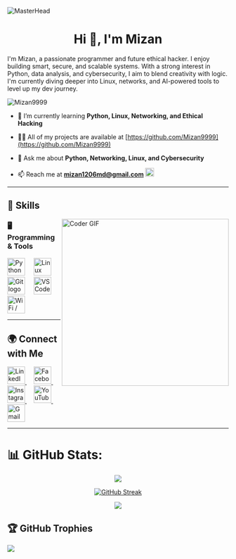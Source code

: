 ![MasterHead](https://developers.giphy.com/branch/master/static/api-512d36c09662682717108a38bbb5c57d.gif)

<h1 align="center">Hi 👋, I'm Mizan</h1>
<p>I'm Mizan, a passionate programmer and future ethical hacker. I enjoy building smart, secure, and scalable systems. With a strong interest in Python, data analysis, and cybersecurity, I aim to blend creativity with logic. I'm currently diving deeper into Linux, networks, and AI-powered tools to level up my dev journey.</p>

<p align="left"> <img src="https://komarev.com/ghpvc/?username=Mizan9999&label=Profile%20views&color=0e75b6&style=flat" alt="Mizan9999" /> </p>

- 🌱 I’m currently learning **Python, Linux, Networking, and Ethical Hacking**

- 👨‍💻 All of my projects are available at [https://github.com/Mizan9999](https://github.com/Mizan9999)

- 💬 Ask me about **Python, Networking, Linux, and Cybersecurity**

- 📫 Reach me at **mizan1206md@gmail.com** <img src="https://cdn.simpleicons.org/gmail/EA4335" height="20" />

---

<h2 align="left">🚀 Skills</h2>

<img align="right" src="https://media.giphy.com/media/SWoSkN6DxTszqIKEqv/giphy.gif" alt="Coder GIF" width="380">

### 🖥 Programming & Tools  
<div align="left">
  <img src="https://cdn.jsdelivr.net/gh/devicons/devicon/icons/python/python-original.svg" height="40" alt="Python logo" />
  <img width="12" />
  <img src="https://img.icons8.com/?size=100&id=tmEqIUErLJVM&format=png&color=000000" height="40" alt="Linux logo" />
  <img width="12" />
  <img src="https://skillicons.dev/icons?i=git" height="40" alt="Git logo" />
  <img width="12" />
  <img src="https://skillicons.dev/icons?i=vscode" height="40" alt="VS Code logo" />
  <img width="12" />
  <img src="https://img.icons8.com/?size=100&id=sQDwK5CQx7EZ&format=png&color=000000" height="40" alt="WiFi / Networking logo" />
</div>

---

<h2 align="left">🌍 Connect with Me</h2>

<div align="left">
  <a href="https://www.linkedin.com/in/saa-mizan/" target="_blank">
    <img src="https://img.icons8.com/?size=100&id=8808&format=png&color=0A66C2" height="40" alt="LinkedIn logo" />
  </a>
  <img width="12" />

  <a href="https://www.facebook.com/saa.mizan.7" target="_blank">
    <img src="https://cdn.simpleicons.org/facebook/1877F2" height="40" alt="Facebook logo" />
  </a>
  <img width="12" />

  <a href="https://www.instagram.com/saa_mizan/" target="_blank">
    <img src="https://cdn.simpleicons.org/instagram/E4405F" height="40" alt="Instagram logo" />
  </a>
  <img width="12" />

  <a href="https://www.youtube.com/@mizan_me" target="_blank">
    <img src="https://cdn.simpleicons.org/youtube/FF0000" height="40" alt="YouTube logo" />
  </a>
  <img width="12" />

  <a href="mailto:mizan1206md@gmail.com" target="_blank">
    <img src="https://cdn.simpleicons.org/gmail/EA4335" height="40" alt="Gmail logo" />
  </a>
</div>

---

# 📊 GitHub Stats:
<div align="center">
  
  ![](https://github-readme-stats.vercel.app/api?username=Mizan9999&theme=dark&hide_border=false&include_all_commits=true&count_private=true)<br/>

  [![GitHub Streak](https://github-readme-streak-stats.herokuapp.com?user=Mizan9999&theme=dark&mode=weekly)](https://git.io/streak-stats)

  ![](https://github-readme-stats.vercel.app/api/top-langs/?username=Mizan9999&theme=dark&hide_border=false&layout=compact)

</div>

## 🏆 GitHub Trophies
![](https://github-profile-trophy.vercel.app/?username=Mizan9999&theme=radical&no-frame=false&no-bg=true&margin-w=4)
